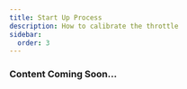 ```yaml
---
title: Start Up Process
description: How to calibrate the throttle
sidebar:
  order: 3
---
```


### Content Coming Soon...